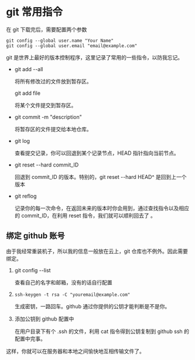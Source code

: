 # git 常用指令

在 git 下载完后，需要配置两个参数

```
git config --global user.name "Your Name"
git config --global user.email "email@example.com"
```

git 是世界上最好的版本控制程序，这里记录了常用的一些指令，以防我忘记。

- git add --all 

  将所有修改过的文件放到暂存区。

  git add file

  将某个文件提交到暂存区。

- git commit -m "description"

  将暂存区的文件提交给本地仓库。

- git log

  查看提交记录，你可以回退到某个记录节点，HEAD 指针指向当前节点。

- git reset --hard commit_ID

  回退到 commit_ID 的版本。特别的，git reset --hard HEAD^ 是回到上一个版本

- git reflog

  记录你的每一次命令，在返回未来的版本时你会用到，通过查找指令以及相应的 commit_ID，在利用 reset 指令，我们就可以顺利回去了 。

## 绑定 github 账号

由于我经常重装机子，所以我的信息一般放在云上，git 仓库也不例外。因此需要绑定。

1. git config --list 

   查看自己的名字和邮箱，没有的话自行配置

2. `ssh-keygen -t rsa -C "youremail@example.com"`

   生成密钥，一路回车。github 通过你提供的公钥才能判断是不是你。

3. 添加公钥到 github 配置中

   在用户目录下有个 .ssh 的文件，利用 cat 指令得到公钥复制到 github ssh 的配置中完事。

这样，你就可以在服务器和本地之间愉快地互相传输文件了。

